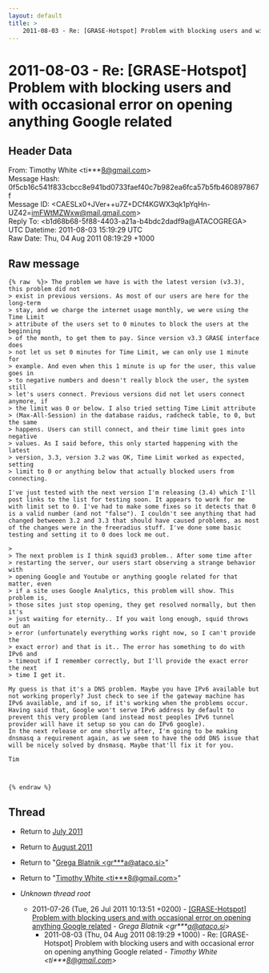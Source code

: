 ```yaml
---
layout: default
title: >
    2011-08-03 - Re: [GRASE-Hotspot] Problem with blocking users and with occasional error on opening anything Google related
---
```


# 2011-08-03 - Re: [GRASE-Hotspot] Problem with blocking users and with occasional error on opening anything Google related

## Header Data

From: Timothy White \<ti***8@gmail.com\><br>
Message Hash: 0f5cb16c541f833cbcc8e941bd0733faef40c7b982ea6fca57b5fb460897867f<br>
Message ID: \<CAESLx0+JVer++u7Z+DCf4KGWX3qk1pYqHn-UZ42=imFWtMZWxw@mail.gmail.com\><br>
Reply To: \<b1d68b68-5f88-4403-a21a-b4bdc2dadf9a@ATACOGREGA\><br>
UTC Datetime: 2011-08-03 15:19:29 UTC<br>
Raw Date: Thu, 04 Aug 2011 08:19:29 +1000<br>

## Raw message

```
{% raw  %}> The problem we have is with the latest version (v3.3), this problem did not
> exist in previous versions. As most of our users are here for the long-term
> stay, and we charge the internet usage monthly, we were using the Time Limit
> attribute of the users set to 0 minutes to block the users at the beginning
> of the month, to get them to pay. Since version v3.3 GRASE interface does
> not let us set 0 minutes for Time Limit, we can only use 1 minute for
> example. And even when this 1 minute is up for the user, this value goes in
> to negative numbers and doesn't really block the user, the system still
> let's users connect. Previous versions did not let users connect anymore, if
> the limit was 0 or below. I also tried setting Time Limit attribute
> (Max-All-Session) in the database raidus, radcheck table, to 0, but the same
> happens. Users can still connect, and their time limit goes into negative
> values. As I said before, this only started happening with the latest
> version, 3.3, version 3.2 was OK, Time Limit worked as expected, setting
> limit to 0 or anything below that actually blocked users from connecting.

I've just tested with the next version I'm releasing (3.4) which I'll
post links to the list for testing soon. It appears to work for me
with limit set to 0. I've had to make some fixes so it detects that 0
is a valid number (and not "false"). I couldn't see anything that had
changed betweeen 3.2 and 3.3 that should have caused problems, as most
of the changes were in the freeradius stuff. I've done some basic
testing and setting it to 0 does lock me out.

>
> The next problem is I think squid3 problem.. After some time after
> restarting the server, our users start observing a strange behavior with
> opening Google and Youtube or anything google related for that matter, even
> if a site uses Google Analytics, this problem will show. This problem is,
> those sites just stop opening, they get resolved normally, but then it's
> just waiting for eternity.. If you wait long enough, squid throws out an
> error (unfortunately everything works right now, so I can't provide the
> exact error) and that is it.. The error has something to do with IPv6 and
> timeout if I remember correctly, but I'll provide the exact error the next
> time I get it.

My guess is that it's a DNS problem. Maybe you have IPv6 available but
not working properly? Just check to see if the gateway machine has
IPv6 available, and if so, if it's working when the problems occur.
Having said that, Google won't serve IPv6 address by default to
prevent this very problem (and instead most peoples IPv6 tunnel
provider will have it setup so you can do IPv6 google).
In the next release or one shortly after, I'm going to be making
dnsmasq a requirement again, as we seem to have the odd DNS issue that
will be nicely solved by dnsmasq. Maybe that'll fix it for you.

Tim



{% endraw %}
```

## Thread

+ Return to [July 2011](/archive/2011/07)
+ Return to [August 2011](/archive/2011/08)

+ Return to "[Grega Blatnik <gr***a<span>@</span>ataco.si>](/authors/gr___a_at_ataco_si)"
+ Return to "[Timothy White <ti***8<span>@</span>gmail.com>](/authors/ti___8_at_gmail_com)"

+ _Unknown thread root_
  + 2011-07-26 (Tue, 26 Jul 2011 10:13:51 +0200) - [[GRASE-Hotspot] Problem with blocking users and with occasional	error on opening anything Google related](/archive/2011/07/6a156516b75f05bf1de72a085aedd5b5a195124b566c06736b2b49084a1cc7e3) - _Grega Blatnik \<gr***a@ataco.si\>_
    + 2011-08-03 (Thu, 04 Aug 2011 08:19:29 +1000) - Re: [GRASE-Hotspot] Problem with blocking users and with occasional error on opening anything Google related - _Timothy White \<ti***8@gmail.com\>_

